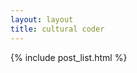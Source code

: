 ```yaml
---
layout: layout
title: cultural coder
---
```


<div class="content">
	{% include post_list.html %}
</div>
